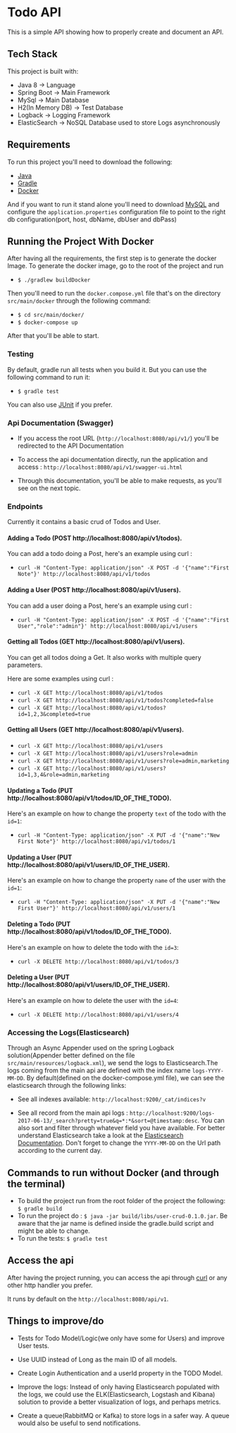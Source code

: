 # Todo API

This is a simple API showing how to properly create and document an API.

## Tech Stack

This project is built with:

- Java 8 -> Language
- Spring Boot -> Main Framework
- MySql -> Main Database
- H2(In Memory DB) -> Test Database
- Logback -> Logging Framework
- ElasticSearch -> NoSQL Database used to store Logs asynchronously

## Requirements

To run this project you'll need to download the following:

- [Java](https://www.java.com/en/download/)
- [Gradle](https://gradle.org/install)
- [Docker](https://docs.docker.com/engine/installation/)

And if you want to run it stand alone you'll need to download [MySQL](https://www.mysql.com/downloads/) and configure the `application.properties` configuration file to point to the right db configuration(port, host, dbName, dbUser and dbPass)

## Running the Project With Docker

After having all the requirements, the first step is to generate the docker Image. To generate the docker image, go to the root of the project and run

- `$ ./gradlew buildDocker`

Then you'll need to run the `docker.compose.yml` file that's on the directory `src/main/docker` through the following command:

- `$ cd src/main/docker/`
- `$ docker-compose up`

After that you'll be able to start.

### Testing

By default, gradle run all tests when you build it. But you can use the following command to run it:

- `$ gradle test`

You can also use [JUnit](http://junit.org/junit4/) if you prefer.

### Api Documentation (Swagger)

- If you access the root URL (` http://localhost:8080/api/v1/ `) you'll be redirected to the API Documentation
- To access the api documentation directly, run the application and access : ` http://localhost:8080/api/v1/swagger-ui.html `

- Through this documentation, you'll be able to make requests, as you'll see on the next topic.

### Endpoints

Currently it contains a basic crud of Todos and User.

#### Adding a Todo (POST http://localhost:8080/api/v1/todos).

You can add a todo doing a Post, here's an example using curl :

- `curl -H "Content-Type: application/json" -X POST -d '{"name":"First Note"}' http://localhost:8080/api/v1/todos`


#### Adding a User (POST http://localhost:8080/api/v1/users).

You can add a user doing a Post, here's an example using curl :

- `curl -H "Content-Type: application/json" -X POST -d '{"name":"First User","role":"admin"}' http://localhost:8080/api/v1/users`


#### Getting all Todos (GET http://localhost:8080/api/v1/users).

You can get all todos doing a Get. It also works with multiple query parameters.

Here are some examples using curl :

- `curl -X GET http://localhost:8080/api/v1/todos`
- `curl -X GET http://localhost:8080/api/v1/todos?completed=false`
- `curl -X GET http://localhost:8080/api/v1/todos?id=1,2,3&completed=true`


#### Getting all Users (GET http://localhost:8080/api/v1/users).

- `curl -X GET http://localhost:8080/api/v1/users`
- `curl -X GET http://localhost:8080/api/v1/users?role=admin`
- `curl -X GET http://localhost:8080/api/v1/users?role=admin,marketing`
- `curl -X GET http://localhost:8080/api/v1/users?id=1,3,4&role=admin,marketing`


#### Updating a Todo (PUT http://localhost:8080/api/v1/todos/ID_OF_THE_TODO).

Here's an example on how to change the property `text` of the todo with the `id=1`:

- `curl -H "Content-Type: application/json" -X PUT -d '{"name":"New First Note"}' http://localhost:8080/api/v1/todos/1`


#### Updating a User (PUT http://localhost:8080/api/v1/users/ID_OF_THE_USER).

Here's an example on how to change the property `name` of the user with the `id=1`:

- `curl -H "Content-Type: application/json" -X PUT -d '{"name":"New First User"}' http://localhost:8080/api/v1/users/1`


#### Deleting a Todo (PUT http://localhost:8080/api/v1/todos/ID_OF_THE_TODO).

Here's an example on how to delete the todo with the `id=3`:

- `curl -X DELETE http://localhost:8080/api/v1/todos/3`


#### Deleting a User (PUT http://localhost:8080/api/v1/users/ID_OF_THE_USER).

Here's an example on how to delete the user with the `id=4`:

- `curl -X DELETE http://localhost:8080/api/v1/users/4`


### Accessing the Logs(Elasticsearch)

Through an Async Appender used on the spring Logback solution(Appender better defined on the file `src/main/resources/logback.xml`), we send the logs to Elasticsearch.The logs coming from the main api are defined with the index name `logs-YYYY-MM-DD`.
By default(defined on the docker-compose.yml file), we can see the elasticsearch through the following links:

- See all indexes available: `http://localhost:9200/_cat/indices?v`

- See all record from the main api logs : `http://localhost:9200/logs-2017-06-13/_search?pretty=true&q=*:*&sort=@timestamp:desc`. You can also sort and filter through whatever field you have available. For better understand Elasticsearch take a look at the [Elasticsearch Documentation](https://www.elastic.co/guide/en/elasticsearch/reference/5.0/index.html).  Don't forget to change the `YYYY-MM-DD` on the Url path according to the current day.


## Commands to run without Docker (and through the terminal)


- To build the project run from the root folder of the project the following: `$ gradle build`
- To run the project do : `$ java -jar build/libs/user-crud-0.1.0.jar`. Be aware that the jar name is defined inside the gradle.build script and might be able to change.
- To run the tests: `$ gradle test`

## Access the api

After having the project running, you can access the api through [curl](https://curl.haxx.se/download.html) or any other http handler you prefer.

It runs by default on the `http://localhost:8080/api/v1`.


## Things to improve/do

- Tests for Todo Model/Logic(we only have some for Users) and improve User tests.

- Use UUID instead of Long as the main ID of all models.

- Create Login Authentication and a userId property in the TODO Model.

- Improve the logs: Instead of only having Elasticsearch populated with the logs, we could use the ELK(Elasticsearch, Logstash and Kibana) solution to provide a better visualization of logs, and perhaps metrics.

- Create a queue(RabbitMQ or Kafka) to store logs in a safer way. A queue would also be useful to send notifications.
